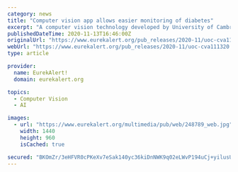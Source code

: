 ```yaml
---
category: news
title: "Computer vision app allows easier monitoring of diabetes"
excerpt: "A computer vision technology developed by University of Cambridge engineers has now been developed into a free mobile phone app for regular monitoring of glucose levels in people with diabetes."
publishedDateTime: 2020-11-13T16:46:00Z
originalUrl: "https://www.eurekalert.org/pub_releases/2020-11/uoc-cva111320.php"
webUrl: "https://www.eurekalert.org/pub_releases/2020-11/uoc-cva111320.php"
type: article

provider:
  name: EurekAlert!
  domain: eurekalert.org

topics:
  - Computer Vision
  - AI

images:
  - url: "https://www.eurekalert.org/multimedia/pub/web/248789_web.jpg"
    width: 1440
    height: 960
    isCached: true

secured: "BKOmZr/3eHFVR0cPKeXv7eSak140yc36kiDnNWK9q02eLWvP194uCj+yilusU9y8vCG8Mw+YZ11Tjs3BO6lvGScQzbsEcCoJGFEfOUSJDCjHXvZCb3wife4CzFqm5nH/5PRglXDuSegEr4EpHX/fYbQZrvIIdrYwYemxybl2jFQauAqQyfe55dwU7Yrt5tgzDEw+gfHHO1AtNx+Q2yrIpPI2G5wCClBS2Md805Prm6lKXTgQSWLEKSuujbRRCnddGo+psc32Uc+lShCWR2YitfqRNueTFm4vXScoTSOrD1m3P26GrPtAb9yzANG2lCkIPiWrSKucOAsnMGU0vr2qIeU4oDz6dZVXv/PBOxnKzj0=;943FPOY+qARFw1R0SQ4lZg=="
---
```


